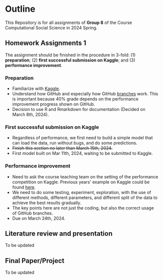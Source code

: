 # Outline

This Repository is for all assignments of **Group 8** of the Course Computational Social Science in 2024 Spring.

## Homework Assignments 1
The assignment should be finished in the procedure in 3-fold: (1) **preparation**; (2) **first successful submission on Kaggle**; and (3) **performance improvement**.
### Preparation
- Familiarize with [Kaggle](https://www.kaggle.com/datasets/jtentor/blogfeedback-data-set).
- Understand how GitHub and especially how GitHub [branches](https://docs.github.com/en/pull-requests/collaborating-with-pull-requests/proposing-changes-to-your-work-with-pull-requests/about-branches) work. This is important because 40% grade depends on the performance improvement progress shown on GitHub.
- Decision to use R and Rmarkdown for documentation (Decided on March 8th, 2024).

### First successful submission on Kaggle
- Regardless of performance, we first need to build a simple model that can load the data, run without bugs, and do some predictions.
- ~~Finish this section no later than March 15th, 2024.~~
- First model built on Mar 11th, 2024, waiting to be submitted to Kaggle.

### Performance improvement
- Need to ask the course teaching team on the setting of the performance competition on Kaggle. Previous years' example on Kaggle could be found [here](https://www.kaggle.com/competitions/2023-hkust-4300-5500-1/leaderboard).
- We need to do some testing, experiment, exploration, with the use of different methods, different parameters, and different split of the data to achieve the best results gradually.
- The key points here are not just the coding, but also the correct usage of GitHub branches.
- Due on March 24th, 2024.
 
## Literature review and presentation
To be updated

## Final Paper/Project
To be updated
